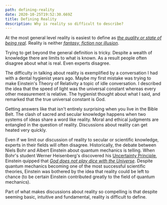 ```yaml
---
path: defining-reality
date: 2020-10-25T19:52:30.669Z
title: Defining Reality
description: Why is reality so difficult to describe?
---
```

At the most general level reality is easiest to define as *[the quality or state of being real](https://www.merriam-webster.com/dictionary/reality)*. Reality is neither [*fantasy, fiction* nor *illusion*](https://www.merriam-webster.com/thesaurus/reality).

Trying to get beyond the general definition is tricky. Despite a wealth of knowledge there are limits to what is known. As a result people often disagree about what is real. Even experts disagree.

The difficulty in talking about reality is exemplified by a conversation I had with a dental hygienist years ago. Maybe my first mistake was trying to make Einstein's Theory of Relativity a topic of idle conversation. I described the idea that the speed of light was the universal constant whereas every other measurement is relative. The hygienist thought about what I said, and remarked that the true universal constant is God. 

Getting answers like that isn't entirely surprising when you live in the Bible Belt. The clash of sacred and secular knowledge happens when two systems of ideas share a word like reality. Moral and ethical judgments are entangled in the question of reality. Discussions about reality can get heated very quickly.

Even if we limit our discussion of reality to secular or scientific knowledge, experts in their fields will often disagree. Historically, the debate between Niels Bohr and Albert Einstein about quantum mechanics is telling. When Bohr's student Werner Heisenberg's discovered his [Uncertainty Principle](https://plato.stanford.edu/entries/qt-uncertainty/), Einstein quipped that *[God does not play dice with the Universe](https://www.businessinsider.com/god-does-not-play-dice-quote-meaning-2015-11)*. Despite quantum mechanics becoming one of the most successful scientific theories, Einstein was bothered by the idea that reality could be left to chance (to be certain Einstein contributed greatly to the field of quantum mechanics).

Part of what makes discussions about reality so compelling is that despite seeming basic, intuitive and fundamental, reality is difficult to define.